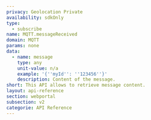 ```yaml
---
privacy: Geolocation Private
availability: sdkOnly
type:
  - subscribe
name: MQTT.messageReceived
domain: MQTT
params: none
data:
  - name: message
    type: any
    unit-value: n/a
    example: '{''myId'': ''123456''}'
    description: Content of the message.
short: This API allows to retrieve message content.
layout: api-reference
section: webportal
subsection: v2
categorie: API Reference
---
```


